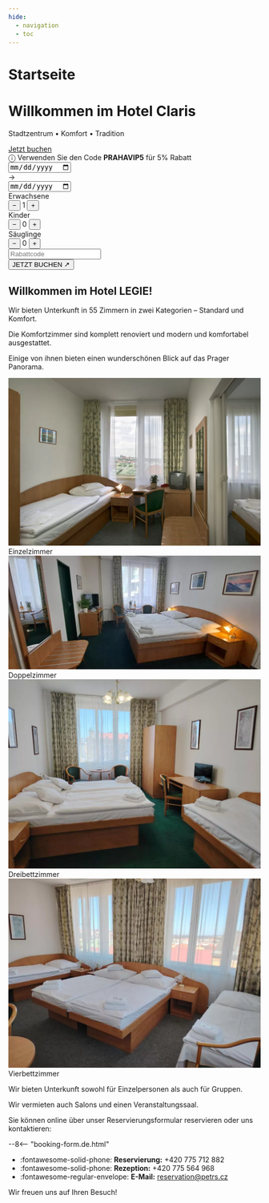 ```yaml
---
hide:
  - navigation
  - toc
---
```


# Startseite

<!-- START: Full-width Hero Banner -->
<div class="hero-banner">
  <div class="hero-content">
    <h1>Willkommen im Hotel Claris</h1>
    <p>Stadtzentrum • Komfort • Tradition</p>
  </div>
  <div class="mobile-reserve-btn-wrapper">
    <a href="#booking-title" class="mobile-reserve-btn">Jetzt buchen</a>
  </div>
  <form id="hotelBookingForm" class="reservation-bar" data-lang="de-DE">
  <div class="promo-sticker-bar">
  <span>&#9432; Verwenden Sie den Code <strong>PRAHAVIP5</strong> für 5% Rabatt</span>
</div>
    <div class="res-item">
      <div class="date-container">
        <input type="date" id="arrivalDate" name="arrivalDate" class="res-date" required/>
      </div>
      <span class="res-arrow">→</span>
      <div class="date-container">
        <input type="date" id="endDate" name="endDate" class="res-date" required/>
      </div>
    </div>
    <div class="res-divider"></div>
    <div class="res-item">
      <span class="res-label">Erwachsene</span>
      <div class="res-counter">
        <button type="button" onclick="adjustGuests('adults', -1)">−</button>
        <span id="adults" name="selectedAdultCount">1</span>
        <button type="button" onclick="adjustGuests('adults', 1)">+</button>
      </div>
    </div>
    <div class="res-counter-group">
      <span class="res-label">Kinder</span>
      <div class="res-counter">
        <button type="button" onclick="adjustGuests('children', -1)">−</button>
        <span id="children" name="selectedChildCount">0</span>
        <button type="button" onclick="adjustGuests('children', 1)">+</button>
      </div>
    </div>
    <div class="res-counter-group">
      <span class="res-label">Säuglinge</span>
      <div class="res-counter">
        <button type="button" onclick="adjustGuests('infants', -1)">−</button>
        <span id="infants" name="selectedInfantCount">0</span>
        <button type="button" onclick="adjustGuests('infants', 1)">+</button>
      </div>
    </div>
    <div class="res-divider"></div>
    <div class="res-item promo-input">
      <input type="text" id="promoCode" placeholder="Rabattcode" />
    </div>
    <button type="submit" class="res-book">JETZT BUCHEN ↗</button>
  </form>
</div>
<!-- END: Full-width Hero Banner -->
<link rel="stylesheet" href="/assets/stylesheets/index.css">

## Willkommen im Hotel LEGIE!

Wir bieten Unterkunft in 55 Zimmern in zwei Kategorien – Standard und Komfort.

Die Komfortzimmer sind komplett renoviert und modern und komfortabel ausgestattet. 

Einige von ihnen bieten einen wunderschönen Blick auf das Prager Panorama.

<section class="featured-rooms-section">
  <div class="featured-room" onclick="location.href='02.rooms/#standard-einzelzimmer'">
    <img src="/assets/fotky_hotelu/jednoluzko.webp" alt="Einzelzimmer Apartment">
    <div class="room-label">Einzelzimmer</div>
  </div>
  <div class="featured-room" onclick="location.href='02.rooms/#standard-doppelzimmer'">
    <img src="/assets/fotky_hotelu/dvojluzko.webp" alt="Doppelzimmer Apartment">
    <div class="room-label">Doppelzimmer</div>
  </div>
</section>
<section class="featured-rooms-section">
  <div class="featured-room" onclick="location.href='02.rooms/#standard-doppelzimmer-mit-zustellbett'">
    <img src="/assets/fotky_hotelu/trojluzko.webp" alt="Einzelzimmer Apartment">
    <div class="room-label">Dreibettzimmer</div>
  </div>
  <div class="featured-room" onclick="location.href='02.rooms/#standard-dreibettzimmer-mit-zustellbett'">
    <img src="/assets/fotky_hotelu/ctyrluzko.webp" alt="Doppelzimmer Apartment">
    <div class="room-label">Vierbettzimmer</div>
  </div>
</section>

Wir bieten Unterkunft sowohl für Einzelpersonen als auch für Gruppen.

Wir vermieten auch Salons und einen Veranstaltungssaal.


<div id="booking-title">
Sie können online über unser Reservierungsformular reservieren oder uns kontaktieren:
</div>

--8<-- "booking-form.de.html"

- :fontawesome-solid-phone: **Reservierung:** +420 775 712 882 
- :fontawesome-solid-phone: **Rezeption:** +420 775 564 968 
- :fontawesome-regular-envelope: **E-Mail:** reservation@petrs.cz

Wir freuen uns auf Ihren Besuch!
